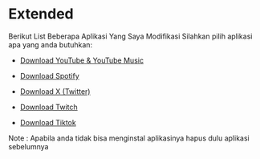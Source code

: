 # Extended
Berikut List Beberapa Aplikasi Yang Saya Modifikasi Silahkan pilih aplikasi apa yang anda butuhkan:
- [Download YouTube & YouTube Music](https://github.com/Perverted-Nobleman/Extended/releases/tag/YouTube)

- [Download Spotify](https://github.com/Perverted-Nobleman/Extended/releases/tag/Spotify)

- [Download X (Twitter)](https://github.com/Perverted-Nobleman/Extended/releases/tag/X)

- [Download Twitch](https://github.com/Perverted-Nobleman/Extended/releases/tag/Twitch)

- [Download Tiktok](https://github.com/Perverted-Nobleman/Extended/releases/tag/TikTok)
 
Note :
Apabila anda tidak bisa menginstal aplikasinya hapus dulu aplikasi sebelumnya 
